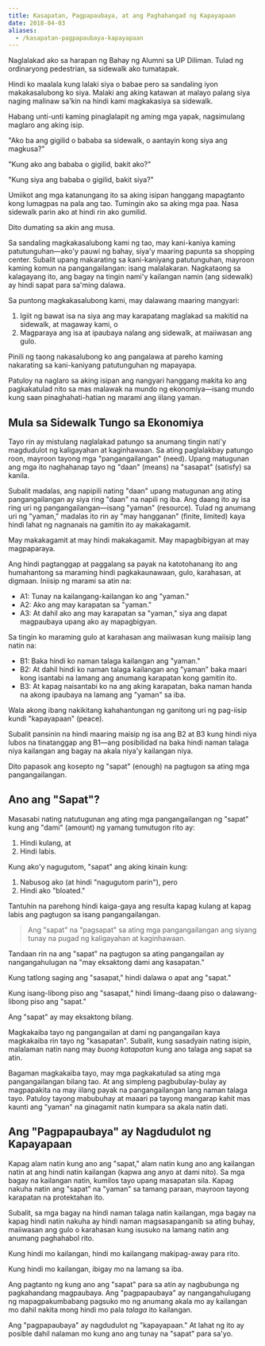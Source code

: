 ```yaml
---
title: Kasapatan, Pagpapaubaya, at ang Paghahangad ng Kapayapaan
date: 2018-04-03
aliases:
  - /kasapatan-pagpapaubaya-kapayapaan
---
```

Naglalakad ako sa harapan ng Bahay ng Alumni sa UP Diliman. Tulad ng ordinaryong pedestrian, sa sidewalk ako tumatapak.

Hindi ko maalala kung lalaki siya o babae pero sa sandaling iyon makakasalubong ko siya. Malaki ang aking katawan at malayo palang siya naging malinaw sa'kin na hindi kami magkakasiya sa sidewalk.

Habang unti-unti kaming pinaglalapit ng aming mga yapak, nagsimulang maglaro ang aking isip.

"Ako ba ang gigilid o bababa sa sidewalk, o aantayin kong siya ang magkusa?"

"Kung ako ang bababa o gigilid, bakit ako?"

"Kung siya ang bababa o gigilid, bakit siya?"

Umiikot ang mga katanungang ito sa aking isipan hanggang mapagtanto kong lumagpas na pala ang tao. Tumingin ako sa aking mga paa. Nasa sidewalk parin ako at hindi rin ako gumilid.

Dito dumating sa akin ang musa.

Sa sandaling magkakasalubong kami ng tao, may kani-kaniya kaming patutunguhan—ako'y pauwi ng bahay, siya'y maaring papunta sa shopping center. Subalit upang makarating sa kani-kaniyang patutunguhan, mayroon kaming komun na pangangailangan: isang malalakaran. Nagkataong sa kalagayang ito, ang bagay na tingin nami'y kailangan namin (ang sidewalk) ay hindi sapat para sa'ming dalawa.

Sa puntong magkakasalubong kami, may dalawang maaring mangyari:

1. Igiit ng bawat isa na siya ang may karapatang maglakad sa makitid na sidewalk, at magaway kami, o
2. Magparaya ang isa at ipaubaya nalang ang sidewalk, at maiiwasan ang gulo.

Pinili ng taong nakasalubong ko ang pangalawa at pareho kaming nakarating sa kani-kaniyang patutunguhan ng mapayapa.

Patuloy na naglaro sa aking isipan ang nangyari hanggang makita ko ang pagkakatulad nito sa mas malawak na mundo ng ekonomiya—isang mundo kung saan pinaghahati-hatian ng marami ang iilang yaman.

## Mula sa Sidewalk Tungo sa Ekonomiya

Tayo rin ay mistulang naglalakad patungo sa anumang tingin nati'y magdudulot ng kaligayahan at kaginhawaan. Sa ating paglalakbay patungo roon, mayroon tayong mga "pangangailangan" (need). Upang matugunan ang mga ito naghahanap tayo ng "daan" (means) na "sasapat" (satisfy) sa kanila.

Subalit madalas, ang napipili nating "daan" upang matugunan ang ating pangangailangan ay siya ring "daan" na napili ng iba. Ang daang ito ay isa ring uri ng pangangailangan—isang "yaman" (resource). Tulad ng anumang uri ng "yaman," madalas ito rin ay "may hangganan" (finite, limited) kaya hindi lahat ng nagnanais na gamitin ito ay makakagamit.

May makakagamit at may hindi makakagamit. May mapagbibigyan at may magpaparaya.

Ang hindi pagtanggap at paggalang sa payak na katotohanang ito ang humahantong sa maraming hindi pagkakaunawaan, gulo, karahasan, at digmaan. Iniisip ng marami sa atin na:

- A1: Tunay na kailangang-kailangan ko ang "yaman."
- A2: Ako ang may karapatan sa "yaman."
- A3: At dahil ako ang may karapatan sa "yaman," siya ang dapat magpaubaya upang ako ay mapagbigyan.

Sa tingin ko maraming gulo at karahasan ang maiiwasan kung maiisip lang natin na:

- B1: Baka hindi ko naman talaga kailangan ang "yaman."
- B2: At dahil hindi ko naman talaga kailangan ang "yaman" baka maari kong isantabi na lamang ang anumang karapatan kong gamitin ito.
- B3: At kapag naisantabi ko na ang aking karapatan, baka naman handa na akong ipaubaya na lamang ang "yaman" sa iba.

Wala akong ibang nakikitang kahahantungan ng ganitong uri ng pag-iisip kundi "kapayapaan" (peace).

Subalit pansinin na hindi maaring maisip ng isa ang B2 at B3 kung hindi niya lubos na tinatanggap ang B1—ang posibilidad na baka hindi naman talaga niya kailangan ang bagay na akala niya'y kailangan niya.

Dito papasok ang kosepto ng "sapat" (enough) na pagtugon sa ating mga pangangailangan.

## Ano ang "Sapat"?

Masasabi nating natutugunan ang ating mga pangangailangan ng "sapat" kung ang "dami" (amount) ng yamang tumutugon rito ay:

1. Hindi kulang, at
2. Hindi labis.

Kung ako'y nagugutom, "sapat" ang aking kinain kung:

1. Nabusog ako (at hindi "nagugutom parin"), pero
2. Hindi ako "bloated."

Tantuhin na parehong hindi kaiga-gaya ang resulta kapag kulang at kapag labis ang pagtugon sa isang pangangailangan.

> Ang "sapat" na "pagsapat" sa ating mga pangangailangan ang siyang tunay na pugad ng kaligayahan at kaginhawaan.

Tandaan rin na ang "sapat" na pagtugon sa ating pangangailan ay nangangahulugan na "may eksaktong dami ang kasapatan."

Kung tatlong saging ang "sasapat," hindi dalawa o apat ang "sapat."

Kung isang-libong piso ang "sasapat," hindi limang-daang piso o dalawang-libong piso ang "sapat."

Ang "sapat" ay may eksaktong bilang.

Magkakaiba tayo ng pangangailan at dami ng pangangailan kaya magkakaiba rin tayo ng "kasapatan". Subalit, kung sasadyain nating isipin, malalaman natin nang may _buong katapatan_ kung ano talaga ang sapat sa atin.

Bagaman magkakaiba tayo, may mga pagkakatulad sa ating mga pangangailangan bilang tao. At ang simpleng pagbubulay-bulay ay magpapakita na may iilang payak na pangangailangan lang naman talaga tayo. Patuloy tayong mabubuhay at maaari pa tayong mangarap kahit mas kaunti ang "yaman" na ginagamit natin kumpara sa akala natin dati.

## Ang "Pagpapaubaya" ay Nagdudulot ng Kapayapaan

Kapag alam natin kung ano ang "sapat," alam natin kung ano ang kailangan natin at ang hindi natin kailangan (kapwa ang anyo at dami nito). Sa mga bagay na kailangan natin, kumilos tayo upang masapatan sila. Kapag nakuha natin ang "sapat" na "yaman" sa tamang paraan, mayroon tayong karapatan na protektahan ito.

Subalit, sa mga bagay na hindi naman talaga natin kailangan, mga bagay na kapag hindi natin nakuha ay hindi naman magsasapanganib sa ating buhay, maiiwasan ang gulo o karahasan kung isusuko na lamang natin ang anumang paghahabol rito.

Kung hindi mo kailangan, hindi mo kailangang makipag-away para rito.

Kung hindi mo kailangan, ibigay mo na lamang sa iba.

Ang pagtanto ng kung ano ang "sapat" para sa atin ay nagbubunga ng pagkahandang magpaubaya. Ang "pagpapaubaya" ay nangangahulugang ng mapagpakumbabang pagsuko mo ng anumang akala mo ay kailangan mo dahil nakita mong hindi mo pala _talaga_ ito kailangan.

Ang "pagpapaubaya" ay nagdudulot ng "kapayapaan." At lahat ng ito ay posible dahil nalaman mo kung ano ang tunay na "sapat" para sa'yo.
